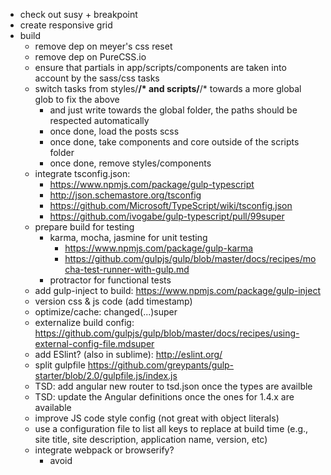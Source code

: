 * check out susy + breakpoint
* create responsive grid
* build
  * remove dep on meyer's css reset
  * remove dep on PureCSS.io
  * ensure that partials in app/scripts/components are taken into account by the sass/css tasks
  * switch tasks from styles/**/* and scripts/**/* towards a more global glob to fix the above
	* and just write towards the global folder, the paths should be respected automatically
	* once done, load the posts scss
	* once done, take components and core outside of the scripts folder
	* once done, remove styles/components
  * integrate tsconfig.json:
	* https://www.npmjs.com/package/gulp-typescript
	* http://json.schemastore.org/tsconfig
	* https://github.com/Microsoft/TypeScript/wiki/tsconfig.json
	* https://github.com/ivogabe/gulp-typescript/pull/99super
  * prepare build for testing
	* karma, mocha, jasmine for unit testing
	  * https://www.npmjs.com/package/gulp-karma
	  * https://github.com/gulpjs/gulp/blob/master/docs/recipes/mocha-test-runner-with-gulp.md
	* protractor for functional tests
  * add gulp-inject to build: https://www.npmjs.com/package/gulp-inject
  * version css & js code (add timestamp)
  * optimize/cache: changed(...)super
  * externalize build config: https://github.com/gulpjs/gulp/blob/master/docs/recipes/using-external-config-file.mdsuper
  * add ESlint? (also in sublime): http://eslint.org/
  * split gulpfile https://github.com/greypants/gulp-starter/blob/2.0/gulpfile.js/index.js
  * TSD: add angular new router to tsd.json once the types are availble
  * TSD: update the Angular definitions once the ones for 1.4.x are available
  * improve JS code style config (not great with object literals)
  * use a configuration file to list all keys to replace at build time (e.g., site title, site description, application name, version, etc)
  * integrate webpack or browserify?
	* avoid <script> tags and apply DRY principle
	* require component styles
  * add gulp size report: https://www.npmjs.com/package/gulp-sizereport/
  * remove gulp-tsd ?
  * enforce code quality/style checks (pre-commit hooks?)
  * add service worker generation: https://github.com/google/web-starter-kit/blob/master/gulpfile.js
* css
  * ensure that tap targets are big enough
	* (nav a, button -> min-width: 48px, max-width: 48px)
	* padding to a tags (?)
  * search
	* like linked in (dropdown on the left to select search type (posts, tag, ... depending on WP api capabilities)
	* example: http://www.pluralsight.com/
	* other (dynamic aspect): http://arstechnica.com/information-technology/
  * :focus { outline: 0; } --> remove the ugly user agent default outline when focusing interactive elements BUT ensure that there are focus state styles set everywhere
  * try to load above-the-fold CSS directly (inline it??) and/or use loadCSS to load the rest of the css asynchronously using JS
  * define a good looking list style
  * for large screens: @media only screen and (min-width: 1140px) { width:1026px; /* 1140px - 10% for margins */ margin:0 auto; }
  * drop shadow below header
  * support two posts display styles: compact vs expanded (ala GReader)
  * if polymer
	* core-media-query query="max-width: 500px" queryMatches="{{smallscreen}}" <- becomes true when matches the query
  * if no polymer
	* link rel="stylesheet" media="(max-width: 800px)" href="..." />
  * use css 3
	* transforms / 3d transforms
	* animation
	* box-decoration-break
  * printing
	* create/test print stylesheet (media query + display: none on everything not needed, add page breaks where appropriate)
	* button to print an article
	* add print preview https://github.com/etimbo/jquery-print-preview-plugin
* html
  * use tabindex on all main elements (sections, posts, etc)
  * add link to WP admin section (footer)
  * add <link rel="apple-touch-icon" sizes="57x57" href="/apple-touch-icon-57x57.png"> with different sizes
  * add rss feed link <link rel="alternate" type="application/rss+xml" title="..." href="...">
  * add <link rel="publisher" href="...g+?" />
  * add html class="no-js" and check if js is enabled
  * rss and pingback: <link rel="canonical" ...>
* design
  * create the theme & choose color scheme
	* dark/gray but this time avoiding styling errors of the past: http://www.webdesignerdepot.com/2009/08/the-dos-and-donts-of-dark-web-design/
	* orange links with animated underlining
  * icons going white on mouse over (animation)
  * choose a nice font
  * replace msapplication-TileColor and theme-color with final color once defined
  * replace default app icons (kept from Google Web Starter Kit)
  * favicon
* js
  * review midnight light v1 jquery plugins
  * add reading progress bar
	* https://github.com/jeremenichelli/scrollProgress
	* https://css-tricks.com/reading-position-indicator/
  * syntax highlighting + collapse on small devices: https://eduardoboucas.com/blog/2014/11/30/collapsing-code-snippets-on-mobile-devices.html
  * create a full blown wordpress rest API client. Reference client APIs:
	* NodeJS: https://github.com/kadamwhite/wordpress-rest-api
	* Backbone.js: https://github.com/WP-API/client-js
	* AngularJS: https://github.com/jeffsebring/angular-wp-api
  * ensure that videos are responsive: fitvidsjs.com
  * ensure that text is responsive: fittextjs.com
  * integrate lodash
  * integrate modernizr
  * add console wrapper lib (?): http://benalman.com/projects/javascript-debug-console-log/
	* add debug statements during dev & remove when building prod version
  * check out jquery sticky
  * try to use async on all scripts (for production), even if loaded at the end of the page
* angular
  * WP links vs angular routing?
	* ideally the URLs should perfectly match those in WP so that the sitemap.xml generated by the WP plugin remains valid
  * adapt URL/history when navigating in the SPA. Leverage the HTML5 history API (e.g., when going from post to post/section to section)
	* https://blog.twitter.com/2012/implementing-pushstate-for-twittercom
	* https://css-tricks.com/using-the-html5-history-api/
  * rename ng-viewport once renamed in angular new router
  * find a way to rename the controller for the view (posts vs postsController)
  * integrate angular-mocks and angular-loader
  * integrate ng-animate: https://docs.angularjs.org/api/ngAnimate
  * add meta name="keywords" and adapt contents based on the section currently displayed (e.g., keywords of the current post)
  * get posts in the correct order
  * get only posts titles & metadata; load the rest when requested
* testing
  * add tests
* research
  * check out data URIs (include in build?)
  * check out applicache cache: http://diveintohtml5.info/offline.html & http://alistapart.com/article/application-cache-is-a-douchebag
  * user-select: none (prevent selection of some elements)
  * check out fontawesome (icons and transforms)
  * check out postcsssuper
	* https://github.com/postcss/postcsssuper
	* https://twitter.com/postcsssuper
  * how to generate sitemap?
	* keep WP plugin or make the app independent (i.e., specific route in app to dynamically generate the sitemap)
  * check latest way to incorporate touch icons for iOS and chrome: https://mathiasbynens.be/notes/touch-icons
* functional
  * integrate authentication to be able to post comments, edit posts, etc
  * handle 404 gracefully
  * badges to highlight new/unread items
	* read/not read status can be kept using LocalStorage
	* read/not read status can be switched by clicking on a button
	* a filter could be activated to hide all read articles (using the :empty pseudo-selector)
  * offline first / online/offline status
	* display somewhere
	* if only, refresh displayed posts, twitter messages, etc
	* cache articles, comments, read/unread status, ...
	  * quid one person with n devices?
  * markdown support: if posts are written using markdown on the server, they should display correctly on the client
* ui & behavior
  * loading overlay while fetching data (e.g., when posts are loading)
 example: https://css-tricks.com/html5-progress-element/
  * header: something like http://benfrain.com/
  * reading progress bar under header
  * menu bar
	* search box
	* social: links to Fb, Tw, G+, Li
	* hide when scrolling down & show small logo (text only to limit height) (like linked in)
	* if width too small => put links in a dropdown
	* use media queries to act as toggles for UI sections (toggle + focus on if visible)
	* same angular controller for different elements that present the same data differently
  * posts & comments
	* badges
	* tags
  * post comment
  * archives (list years/months posts)
  * sidebar
	* hideable (automatic if width too small)
	* see satellite at demo.wordpress.com
	* tools
	  * social share
	  * local translate (using gtranslate)
	  * increase/reduce size
	  * chat (?)
	* recent posts
	* twitter
	  * display tweets
	* categories
	* tags cloud
	* meta
  * links section
	* show latest Sharlii links (10?)
	* show ellipsis for next ones (infinite scroll)
	* provide search
* UI sugar
  * animations / transitions
  * infinite scrolling
  * picture modes
	* lightbox: http://www.jacklmoore.com/colorbox/
	* fullscreen
	* dim light
	* adapt pictures to size (responsive images)
* preprod
  * put back permalinks in WP config + doc necessity
  * SEOoooooo
  * uncomment google analytics once readysuper
